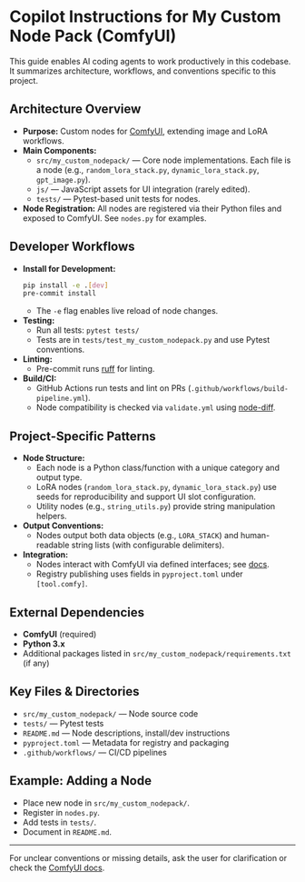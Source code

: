 # Copilot Instructions for My Custom Node Pack (ComfyUI)

This guide enables AI coding agents to work productively in this codebase. It summarizes architecture, workflows, and conventions specific to this project.

## Architecture Overview
- **Purpose:** Custom nodes for [ComfyUI](https://github.com/comfyanonymous/ComfyUI), extending image and LoRA workflows.
- **Main Components:**
  - `src/my_custom_nodepack/` — Core node implementations. Each file is a node (e.g., `random_lora_stack.py`, `dynamic_lora_stack.py`, `gpt_image.py`).
  - `js/` — JavaScript assets for UI integration (rarely edited).
  - `tests/` — Pytest-based unit tests for nodes.
- **Node Registration:** All nodes are registered via their Python files and exposed to ComfyUI. See `nodes.py` for examples.

## Developer Workflows
- **Install for Development:**
  ```bash
  pip install -e .[dev]
  pre-commit install
  ```
  - The `-e` flag enables live reload of node changes.
- **Testing:**
  - Run all tests: `pytest tests/`
  - Tests are in `tests/test_my_custom_nodepack.py` and use Pytest conventions.
- **Linting:**
  - Pre-commit runs [ruff](https://github.com/charliermarsh/ruff) for linting.
- **Build/CI:**
  - GitHub Actions run tests and lint on PRs (`.github/workflows/build-pipeline.yml`).
  - Node compatibility is checked via `validate.yml` using [node-diff](https://github.com/Comfy-Org/node-diff).

## Project-Specific Patterns
- **Node Structure:**
  - Each node is a Python class/function with a unique category and output type.
  - LoRA nodes (`random_lora_stack.py`, `dynamic_lora_stack.py`) use seeds for reproducibility and support UI slot configuration.
  - Utility nodes (e.g., `string_utils.py`) provide string manipulation helpers.
- **Output Conventions:**
  - Nodes output both data objects (e.g., `LORA_STACK`) and human-readable string lists (with configurable delimiters).
- **Integration:**
  - Nodes interact with ComfyUI via defined interfaces; see [docs](https://docs.comfy.org/essentials/custom_node_overview).
  - Registry publishing uses fields in `pyproject.toml` under `[tool.comfy]`.

## External Dependencies
- **ComfyUI** (required)
- **Python 3.x**
- Additional packages listed in `src/my_custom_nodepack/requirements.txt` (if any)

## Key Files & Directories
- `src/my_custom_nodepack/` — Node source code
- `tests/` — Pytest tests
- `README.md` — Node descriptions, install/dev instructions
- `pyproject.toml` — Metadata for registry and packaging
- `.github/workflows/` — CI/CD pipelines

## Example: Adding a Node
- Place new node in `src/my_custom_nodepack/`.
- Register in `nodes.py`.
- Add tests in `tests/`.
- Document in `README.md`.

---
For unclear conventions or missing details, ask the user for clarification or check the [ComfyUI docs](https://docs.comfy.org/essentials/custom_node_overview).
